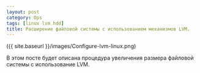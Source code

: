 ```yaml
---
layout: post
category: Ops
tags: [linux lvm hdd]
title: Расширение файловой системы с использованием механизмов LVM.
---
```



({{ site.baseurl }}/images/Configure-lvm-linux.png)

В этом посте будет описана процедура увеличения размера файловой системы с использование LVM.

